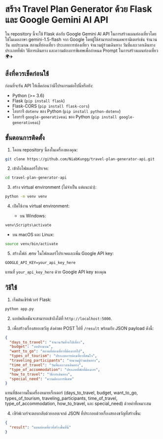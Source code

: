# สร้าง Travel Plan Generator ด้วย Flask และ Google Gemini AI API

ใน repository นี้จะใช้ Flask ต่อกับ Google Gemini AI API ในการสร้างแผนท่องเที่ยวโดยใช้โมเดลภาษา gemini-1.5-flash จาก Google โดยผู้ใช้สามารถกำหนดพารามิเตอร์เช่น จำนวนวัน งบประมาณ สถานที่ท่องเที่ยว ประเภทการท่องเที่ยว จำนวนผู้ร่วมเดินทาง วันที่และเวลาเดินทาง ประเภทที่พัก วิธีการเดินทาง และความต้องการพิเศษเพื่อกำหนด Prompt ในการสร้างแผนท่องเที่ยว 🌍✈️

## สิ่งที่ควรเช็คก่อนใช้

ก่อนที่จะรัน API ให้เช็คก่อนว่ามีโปรแกรมต่อไปนี้หรือยัง:

- Python (>= 3.6)
- Flask (`pip install flask`)
- Flask-CORS (`pip install flask-cors`)
- ไลบรารี `dotenv` ของ Python (`pip install python-dotenv`)
- ไลบรารี `google-generativeai` ของ Python (`pip install google-generativeai`)

## ขั้นตอนการติดตั้ง

1. โคลน repository นี้ลงในเครื่องของคุณ:

```bash
git clone https://github.com/NiabKungg/travel-plan-generator-api.git
```

2. เข้าถึงโฟลเดอร์โปรเจค:

```bash
cd travel-plan-generator-api
```

3. สร้าง virtual environment (ไม่จำเป็น แต่แนะนำ):

```bash
python -m venv venv
```

4. เปิดใช้งาน virtual environment:

   - บน Windows:

```bash
venv\Scripts\activate
```

   - บน macOS และ Linux:

```bash
source venv/bin/activate
```

5. สร้างไฟล์ .env ในโฟลเดอร์โปรเจคและเพิ่ม Google API key:

```dotenv
GOOGLE_API_KEY=your_api_key_here
```

แทนที่ `your_api_key_here` ด้วย Google API key ของคุณ

## วิธีใช้

1. เริ่มต้นเซิร์ฟเวอร์ Flask:

```bash
python app.py
```

2. แอปพลิเคชันจะสามารถเข้าถึงได้ที่ `http://localhost:5000`.

3. เพื่อสร้างเรื่องสยองขวัญ ส่งคำขอ POST ไปที่ `/result` พร้อมกับ JSON payload ดังนี้:

```json
{
  "days_to_travel": "จำนวนวันที่จะไปเที่ยว",
  "budget": "งบประมาณ",
  "want_to_go": "สถานที่ท่องเที่ยวที่ต้องการไป",
  "types_of_tourism": "ประเภทการท่องเที่ยวที่สนใจ",
  "traveling_participants": "จำนวนผู้ร่วมเดินทาง",
  "time_of_travel": "วันที่และเวลาเดินทาง",
  "type_of_accommodation": "ประเภทที่พักที่ต้องการ",
  "how_to_travel": "วิธีการเดินทาง",
  "special_need": "ความต้องการพิเศษ"
}
```

แทนที่ข้อความในเครื่องหมายเร็กเตอร์ (days_to_travel, budget, want_to_go, types_of_tourism, traveling_participants, time_of_travel, type_of_accommodation, how_to_travel, และ special_need) ด้วยค่าที่เหมาะสม

4. เซิร์ฟเวอร์จะตอบกลับด้วยออบเจกต์ JSON ที่ประกอบด้วยเรื่องสยองขวัญที่สร้างขึ้น:

```json
{
  "result": "แผนท่องเที่ยวที่สร้างขึ้นที่นี่"
}
```